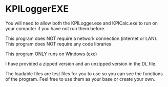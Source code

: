 # KPILoggerEXE
 
You will need to allow both the KPILogger.exe and KPICalc.exe to run on your computer if you have not run them before. 

This program does NOT require a network connection (internet or LAN).
This program does NOT require any code libraries 

This program ONLY runs on Windows (exe)


I have provided a zipped version and an unzipped version in the DL file. 

The loadable files are test files for you to use so you can see the functions of the program. Feel free to use them as your base or create your own. 
